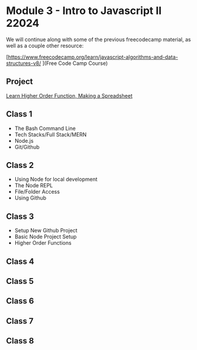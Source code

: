 # Module 3 - Intro to Javascript II 22024

We will continue along with some of the previous freecodecamp material, as well as a couple other resource:

[https://www.freecodecamp.org/learn/javascript-algorithms-and-data-structures-v8/ ](Free Code Camp Course)

## Project

[Learn Higher Order Function, Making a Spreadsheet](https://www.freecodecamp.org/learn/javascript-algorithms-and-data-structures-v8/build-a-telephone-number-validator-project/build-a-telephone-number-validator)

## Class 1

- The Bash Command Line
- Tech Stacks/Full Stack/MERN
- Node.js
- Git/Github

## Class 2

- Using Node for local development
- The Node REPL
- File/Folder Access
- Using Github

## Class 3

- Setup New Github Project
- Basic Node Project Setup
- Higher Order Functions

## Class 4

## Class 5

## Class 6

## Class 7

## Class 8
